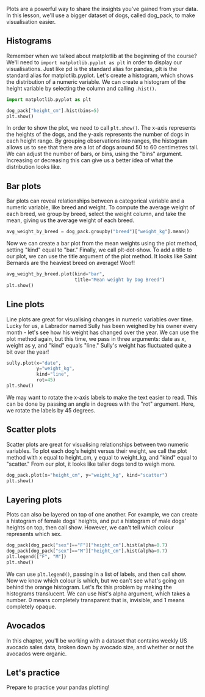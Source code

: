 Plots are a powerful way to share the insights you've gained from your data. In this lesson, we'll use a bigger dataset of dogs, called dog_pack, to make visualisation easier.
## Histograms
Remember when we talked about matplotlib at the beginning of the course? We'll need to `import matplotlib.pyplot as plt` in order to display our visualisations. Just like pd is the standard alias for pandas, plt is the standard alias for matplotlib.pyplot. Let's create a histogram, which shows the distribution of a numeric variable. We can create a histogram of the height variable by selecting the column and calling `.hist()`. 
```Python
import matplotlib.pyplot as plt

dog_pack["height_cm"].hist(bins=5)
plt.show()
```
In order to show the plot, we need to call `plt.show()`. The x-axis represents the heights of the dogs, and the y-axis represents the number of dogs in each height range. By grouping observations into ranges, the histogram allows us to see that there are a lot of dogs around 50 to 60 centimetres tall. We can adjust the number of bars, or bins, using the "bins" argument. Increasing or decreasing this can give us a better idea of what the distribution looks like.
## Bar plots
Bar plots can reveal relationships between a categorical variable and a numeric variable, like breed and weight. To compute the average weight of each breed, we group by breed, select the weight column, and take the mean, giving us the average weight of each breed.
```Python
avg_weight_by_breed = dog_pack.groupby("breed")["weight_kg"].mean()
```
Now we can create a bar plot from the mean weights using the plot method, setting "kind" equal to "bar." Finally, we call plt-dot-show. To add a title to our plot, we can use the title argument of the plot method. It looks like Saint Bernards are the heaviest breed on average! Woof!
```Python
avg_weight_by_breed.plot(kind="bar",
						 title="Mean weight by Dog Breed")
plt.show()
```
## Line plots
Line plots are great for visualising changes in numeric variables over time. Lucky for us, a Labrador named Sully has been weighed by his owner every month - let's see how his weight has changed over the year. We can use the plot method again, but this time, we pass in three arguments: date as x, weight as y, and "kind" equals "line." Sully's weight has fluctuated quite a bit over the year!
```Python
sully.plot(x="date",
		   y="weight_kg",
		   kind="line",
		   rot=45)
plt.show()
```
We may want to rotate the x-axis labels to make the text easier to read. This can be done by passing an angle in degrees with the "rot" argument. Here, we rotate the labels by 45 degrees.
## Scatter plots
Scatter plots are great for visualising relationships between two numeric variables. To plot each dog's height versus their weight, we call the plot method with x equal to height_cm, y equal to weight_kg, and "kind" equal to "scatter." From our plot, it looks like taller dogs tend to weigh more.
```Python
dog_pack.plot(x="height_cm", y="weight_kg", kind="scatter")
plt.show()
```
## Layering plots
Plots can also be layered on top of one another. For example, we can create a histogram of female dogs' heights, and put a histogram of male dogs' heights on top, then call show. However, we can't tell which colour represents which sex.
```Python
dog_pack[dog_pack["sex"]=="F"]["height_cm"].hist(alpha=0.7)
dog_pack[dog_pack["sex"]=="M"]["height_cm"].hist(alpha=0.7)
plt.legend(["F", "M"])
plt.show()
```
We can use `plt.legend()`, passing in a list of labels, and then call show. Now we know which colour is which, but we can't see what's going on behind the orange histogram. Let's fix this problem by making the histograms translucent. We can use hist's alpha argument, which takes a number. 0 means completely transparent that is, invisible, and 1 means completely opaque.
## Avocados
In this chapter, you'll be working with a dataset that contains weekly US avocado sales data, broken down by avocado size, and whether or not the avocados were organic.
## Let's practice
Prepare to practice your pandas plotting!